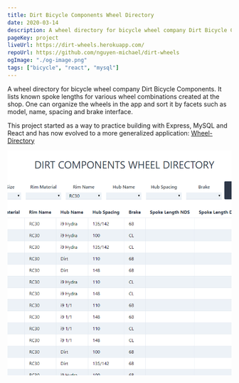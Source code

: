 ```yaml
---
title: Dirt Bicycle Components Wheel Directory
date: 2020-03-14
description: A wheel directory for bicycle wheel company Dirt Bicycle Components. It lists known spoke lengths for various wheel combinations created at the shop. One can organize the wheels in the app and sort it by facets such as model, name, spacing and brake interface.
pageKey: project
liveUrl: https://dirt-wheels.herokuapp.com/
repoUrl: https://github.com/nguyen-michael/dirt-wheels
ogImage: "./og-image.png"
tags: ["bicycle", "react", "mysql"]
---
```


A wheel directory for bicycle wheel company Dirt Bicycle Components. It lists known spoke lengths for various wheel combinations created at the shop. One can organize the wheels in the app and sort it by facets such as model, name, spacing and brake interface.

This project started as a way to practice building with Express, MySQL and React and has now evolved to a more generalized application: [Wheel-Directory](https://github.com/nguyen-michael/wheel-directory)

![Screenshot of Dirt Wheel App](./dirt-wheels.png)
